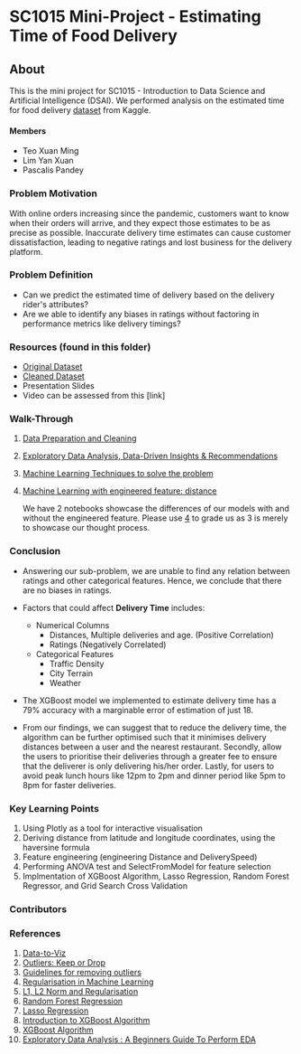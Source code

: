 # SC1015 Mini-Project - Estimating Time of Food Delivery

## About 
This is the mini project for SC1015 - Introduction to Data Science and Artificial Intelligence (DSAI). We performed analysis on the estimated time for food delivery [dataset](https://www.kaggle.com/datasets/gauravmalik26/food-delivery-dataset?select=train.csv) from Kaggle.

#### Members
- Teo Xuan Ming
- Lim Yan Xuan
- Pascalis Pandey


### Problem Motivation
With online orders increasing since the pandemic, customers want to know when their orders will arrive, and they expect those estimates to be as precise as possible. Inaccurate delivery time estimates can cause customer dissatisfaction, leading to negative ratings and lost business for the delivery platform.

### Problem Definition
- Can we predict the estimated time of delivery based on the delivery rider's attributes?
- Are we able to identify any biases in ratings without factoring in performance metrics like delivery timings?

### Resources (found in this folder)

- [Original Dataset](https://github.com/Georgetxm/SC1015/blob/main/train.csv)
- [Cleaned Dataset](https://github.com/Georgetxm/SC1015/blob/main/train_cleaned.csv)
- Presentation Slides
- Video can be assessed from this [link]

### Walk-Through
1. [Data Preparation and Cleaning](https://github.com/Georgetxm/SC1015/blob/main/Data_Preparation_Cleaning.ipynb)
2. [Exploratory Data Analysis, Data-Driven Insights & Recommendations](https://github.com/Georgetxm/SC1015/blob/main/Exploratory_Data_Analysis.ipynb)
3. [Machine Learning Techniques to solve the problem](https://github.com/Georgetxm/SC1015/blob/main/Machine_Learning_without_distance.ipynb)
4. [Machine Learning with engineered feature: distance](https://github.com/Georgetxm/SC1015/blob/main/Machine_Learning_V2_w_distanceipynb)

    We have 2 notebooks showcase the differences of our models with and without the engineered feature. Please use [4](https://github.com/Georgetxm/SC1015/blob/main/Machine_Learning_V2_w_distanceipynb) to grade us as 3 is merely to showcase our thought process.

### Conclusion
- Answering our sub-problem, we are unable to find any relation between ratings and other categorical features. Hence, we conclude that there are no biases in ratings.
- Factors that could affect **Delivery Time** includes:
    - Numerical Columns 
        - Distances, Multiple deliveries and age. (Positive Correlation)
        - Ratings (Negatively Correlated)
    - Categorical Features 
        - Traffic Density
        - City Terrain 
        - Weather
    
- The XGBoost model we implemented to estimate delivery time has a 79% accuracy with a marginable error of estimation of just 18.
- From our findings, we can suggest that to reduce the delivery time, the algorithm can be further optimised such that it minimises delivery distances between a user and the nearest restaurant. Secondly, allow the users to prioritise their deliveries through a greater fee to ensure that the deliverer is only delivering his/her order. Lastly, for users to avoid peak lunch hours like 12pm to 2pm and dinner period like 5pm to 8pm for faster deliveries. 

### Key Learning Points
1. Using Plotly as a tool for interactive visualisation
2. Deriving distance from latitude and longitude coordinates, using the haversine formula
3. Feature engineering (engineering Distance and DeliverySpeed)
4. Performing ANOVA test and SelectFromModel for feature selection
5. Implmentation of XGBoost Algorithm, Lasso Regression, Random Forest Regressor, and Grid Search Cross Validation

### Contributors

### References
1. [Data-to-Viz](https://www.data-to-viz.com/)
2. [Outliers: Keep or Drop](https://towardsdatascience.com/outliers-keep-or-drop-892b599b8ab6)
3. [Guidelines for removing outliers](https://statisticsbyjim.com/basics/remove-outliers/)
4. [Regularisation in Machine Learning](https://towardsdatascience.com/regularization-in-machine-learning-76441ddcf99a)
5. [L1, L2 Norm and Regularisation](https://www.analyticssteps.com/blogs/l2-and-l1-regularization-machine-learning)
6. [Random Forest Regression](https://towardsdatascience.com/random-forest-regression-5f605132d19d)
7. [Lasso Regression](https://www.mygreatlearning.com/blog/understanding-of-lasso-regression/#:~:text=Lasso%20regression%20is%20a%20regularization,i.e.%20models%20with%20fewer%20parameters)
8. [Introduction to XGBoost Algorithm](https://www.analyticsvidhya.com/blog/2018/09/an-end-to-end-guide-to-understand-the-math-behind-xgboost/)
9. [XGBoost Algorithm](https://towardsdatascience.com/https-medium-com-vishalmorde-xgboost-algorithm-long-she-may-rein-edd9f99be63d)
10. [Exploratory Data Analysis : A Beginners Guide To Perform EDA](https://www.analyticsvidhya.com/blog/2021/06/exploratory-data-analysis-a-beginners-guide-to-perform-eda/)
